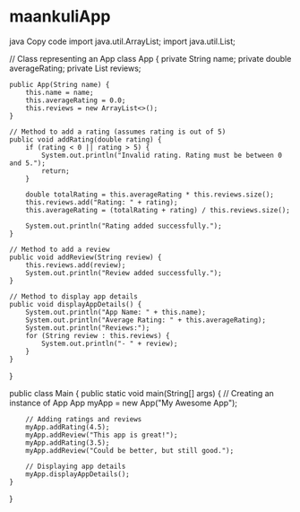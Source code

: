 # maankuliApp
java
Copy code
import java.util.ArrayList;
import java.util.List;

// Class representing an App
class App {
    private String name;
    private double averageRating;
    private List<String> reviews;

    public App(String name) {
        this.name = name;
        this.averageRating = 0.0;
        this.reviews = new ArrayList<>();
    }

    // Method to add a rating (assumes rating is out of 5)
    public void addRating(double rating) {
        if (rating < 0 || rating > 5) {
            System.out.println("Invalid rating. Rating must be between 0 and 5.");
            return;
        }

        double totalRating = this.averageRating * this.reviews.size();
        this.reviews.add("Rating: " + rating);
        this.averageRating = (totalRating + rating) / this.reviews.size();

        System.out.println("Rating added successfully.");
    }

    // Method to add a review
    public void addReview(String review) {
        this.reviews.add(review);
        System.out.println("Review added successfully.");
    }

    // Method to display app details
    public void displayAppDetails() {
        System.out.println("App Name: " + this.name);
        System.out.println("Average Rating: " + this.averageRating);
        System.out.println("Reviews:");
        for (String review : this.reviews) {
            System.out.println("- " + review);
        }
    }
}

public class Main {
    public static void main(String[] args) {
        // Creating an instance of App
        App myApp = new App("My Awesome App");

        // Adding ratings and reviews
        myApp.addRating(4.5);
        myApp.addReview("This app is great!");
        myApp.addRating(3.5);
        myApp.addReview("Could be better, but still good.");

        // Displaying app details
        myApp.displayAppDetails();
    }
}
